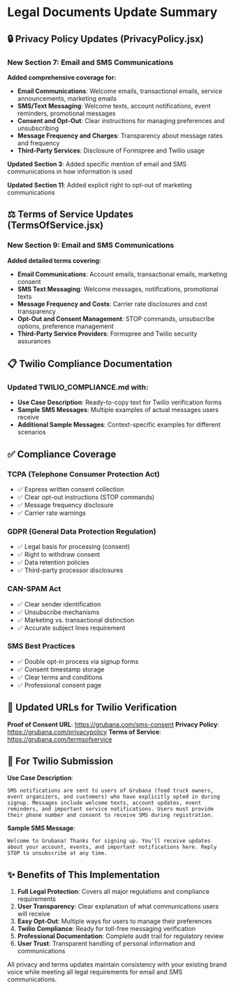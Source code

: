 # Legal Documents Update Summary

## 🔒 Privacy Policy Updates (PrivacyPolicy.jsx)

### New Section 7: Email and SMS Communications

**Added comprehensive coverage for:**
- **Email Communications**: Welcome emails, transactional emails, service announcements, marketing emails
- **SMS/Text Messaging**: Welcome texts, account notifications, event reminders, promotional messages
- **Consent and Opt-Out**: Clear instructions for managing preferences and unsubscribing
- **Message Frequency and Charges**: Transparency about message rates and frequency
- **Third-Party Services**: Disclosure of Formspree and Twilio usage

**Updated Section 3**: Added specific mention of email and SMS communications in how information is used

**Updated Section 11**: Added explicit right to opt-out of marketing communications

## ⚖️ Terms of Service Updates (TermsOfService.jsx)

### New Section 9: Email and SMS Communications

**Added detailed terms covering:**
- **Email Communications**: Account emails, transactional emails, marketing consent
- **SMS Text Messaging**: Welcome messages, notifications, promotional texts
- **Message Frequency and Costs**: Carrier rate disclosures and cost transparency
- **Opt-Out and Consent Management**: STOP commands, unsubscribe options, preference management
- **Third-Party Service Providers**: Formspree and Twilio security assurances

## 📋 Twilio Compliance Documentation

### Updated TWILIO_COMPLIANCE.md with:
- **Use Case Description**: Ready-to-copy text for Twilio verification forms
- **Sample SMS Messages**: Multiple examples of actual messages users receive
- **Additional Sample Messages**: Context-specific examples for different scenarios

## ✅ Compliance Coverage

### TCPA (Telephone Consumer Protection Act)
- ✅ Express written consent collection
- ✅ Clear opt-out instructions (STOP commands)
- ✅ Message frequency disclosure
- ✅ Carrier rate warnings

### GDPR (General Data Protection Regulation)
- ✅ Legal basis for processing (consent)
- ✅ Right to withdraw consent
- ✅ Data retention policies
- ✅ Third-party processor disclosures

### CAN-SPAM Act
- ✅ Clear sender identification
- ✅ Unsubscribe mechanisms
- ✅ Marketing vs. transactional distinction
- ✅ Accurate subject lines requirement

### SMS Best Practices
- ✅ Double opt-in process via signup forms
- ✅ Consent timestamp storage
- ✅ Clear terms and conditions
- ✅ Professional consent page

## 🔗 Updated URLs for Twilio Verification

**Proof of Consent URL**: https://grubana.com/sms-consent
**Privacy Policy**: https://grubana.com/privacypolicy
**Terms of Service**: https://grubana.com/termsofservice

## 📝 For Twilio Submission

**Use Case Description**:
```
SMS notifications are sent to users of Grubana (food truck owners, event organizers, and customers) who have explicitly opted in during signup. Messages include welcome texts, account updates, event reminders, and important service notifications. Users must provide their phone number and consent to receive SMS during registration.
```

**Sample SMS Message**:
```
Welcome to Grubana! Thanks for signing up. You'll receive updates about your account, events, and important notifications here. Reply STOP to unsubscribe at any time.
```

## ✨ Benefits of This Implementation

1. **Full Legal Protection**: Covers all major regulations and compliance requirements
2. **User Transparency**: Clear explanation of what communications users will receive
3. **Easy Opt-Out**: Multiple ways for users to manage their preferences
4. **Twilio Compliance**: Ready for toll-free messaging verification
5. **Professional Documentation**: Complete audit trail for regulatory review
6. **User Trust**: Transparent handling of personal information and communications

All privacy and terms updates maintain consistency with your existing brand voice while meeting all legal requirements for email and SMS communications.

